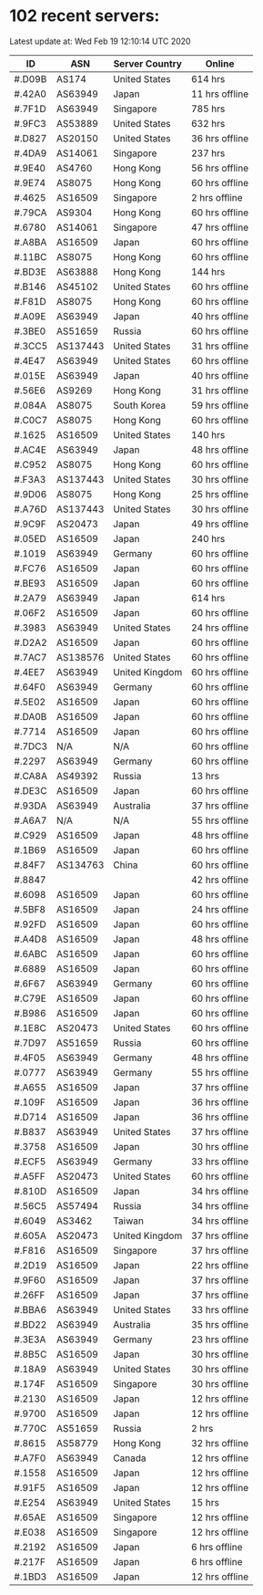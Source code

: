 # 102 recent servers:

Latest update at: Wed Feb 19 12:10:14 UTC 2020

| ID | ASN | Server Country | Online |
| -- | --- | -------------- | ------ |
| #.D09B | AS174 | United States | 614 hrs |
| #.42A0 | AS63949 | Japan | 11 hrs offline |
| #.7F1D | AS63949 | Singapore | 785 hrs |
| #.9FC3 | AS53889 | United States | 632 hrs |
| #.D827 | AS20150 | United States | 36 hrs offline |
| #.4DA9 | AS14061 | Singapore | 237 hrs |
| #.9E40 | AS4760 | Hong Kong | 56 hrs offline |
| #.9E74 | AS8075 | Hong Kong | 60 hrs offline |
| #.4625 | AS16509 | Singapore | 2 hrs offline |
| #.79CA | AS9304 | Hong Kong | 60 hrs offline |
| #.6780 | AS14061 | Singapore | 47 hrs offline |
| #.A8BA | AS16509 | Japan | 60 hrs offline |
| #.11BC | AS8075 | Hong Kong | 60 hrs offline |
| #.BD3E | AS63888 | Hong Kong | 144 hrs |
| #.B146 | AS45102 | United States | 60 hrs offline |
| #.F81D | AS8075 | Hong Kong | 60 hrs offline |
| #.A09E | AS63949 | Japan | 40 hrs offline |
| #.3BE0 | AS51659 | Russia | 60 hrs offline |
| #.3CC5 | AS137443 | United States | 31 hrs offline |
| #.4E47 | AS63949 | United States | 60 hrs offline |
| #.015E | AS63949 | Japan | 40 hrs offline |
| #.56E6 | AS9269 | Hong Kong | 31 hrs offline |
| #.084A | AS8075 | South Korea | 59 hrs offline |
| #.C0C7 | AS8075 | Hong Kong | 60 hrs offline |
| #.1625 | AS16509 | United States | 140 hrs |
| #.AC4E | AS63949 | Japan | 48 hrs offline |
| #.C952 | AS8075 | Hong Kong | 60 hrs offline |
| #.F3A3 | AS137443 | United States | 30 hrs offline |
| #.9D06 | AS8075 | Hong Kong | 25 hrs offline |
| #.A76D | AS137443 | United States | 30 hrs offline |
| #.9C9F | AS20473 | Japan | 49 hrs offline |
| #.05ED | AS16509 | Japan | 240 hrs |
| #.1019 | AS63949 | Germany | 60 hrs offline |
| #.FC76 | AS16509 | Japan | 60 hrs offline |
| #.BE93 | AS16509 | Japan | 60 hrs offline |
| #.2A79 | AS63949 | Japan | 614 hrs |
| #.06F2 | AS16509 | Japan | 60 hrs offline |
| #.3983 | AS63949 | United States | 24 hrs offline |
| #.D2A2 | AS16509 | Japan | 60 hrs offline |
| #.7AC7 | AS138576 | United States | 60 hrs offline |
| #.4EE7 | AS63949 | United Kingdom | 60 hrs offline |
| #.64F0 | AS63949 | Germany | 60 hrs offline |
| #.5E02 | AS16509 | Japan | 60 hrs offline |
| #.DA0B | AS16509 | Japan | 60 hrs offline |
| #.7714 | AS16509 | Japan | 60 hrs offline |
| #.7DC3 | N/A | N/A | 60 hrs offline |
| #.2297 | AS63949 | Germany | 60 hrs offline |
| #.CA8A | AS49392 | Russia | 13 hrs |
| #.DE3C | AS16509 | Japan | 60 hrs offline |
| #.93DA | AS63949 | Australia | 37 hrs offline |
| #.A6A7 | N/A | N/A | 55 hrs offline |
| #.C929 | AS16509 | Japan | 48 hrs offline |
| #.1B69 | AS16509 | Japan | 60 hrs offline |
| #.84F7 | AS134763 | China | 60 hrs offline |
| #.8847 |  |  | 42 hrs offline |
| #.6098 | AS16509 | Japan | 60 hrs offline |
| #.5BF8 | AS16509 | Japan | 24 hrs offline |
| #.92FD | AS16509 | Japan | 60 hrs offline |
| #.A4D8 | AS16509 | Japan | 48 hrs offline |
| #.6ABC | AS16509 | Japan | 60 hrs offline |
| #.6889 | AS16509 | Japan | 60 hrs offline |
| #.6F67 | AS63949 | Germany | 60 hrs offline |
| #.C79E | AS16509 | Japan | 60 hrs offline |
| #.B986 | AS16509 | Japan | 60 hrs offline |
| #.1E8C | AS20473 | United States | 60 hrs offline |
| #.7D97 | AS51659 | Russia | 60 hrs offline |
| #.4F05 | AS63949 | Germany | 48 hrs offline |
| #.0777 | AS63949 | Germany | 55 hrs offline |
| #.A655 | AS16509 | Japan | 37 hrs offline |
| #.109F | AS16509 | Japan | 36 hrs offline |
| #.D714 | AS16509 | Japan | 36 hrs offline |
| #.B837 | AS63949 | United States | 37 hrs offline |
| #.3758 | AS16509 | Japan | 30 hrs offline |
| #.ECF5 | AS63949 | Germany | 33 hrs offline |
| #.A5FF | AS20473 | United States | 60 hrs offline |
| #.810D | AS16509 | Japan | 34 hrs offline |
| #.56C5 | AS57494 | Russia | 34 hrs offline |
| #.6049 | AS3462 | Taiwan | 34 hrs offline |
| #.605A | AS20473 | United Kingdom | 37 hrs offline |
| #.F816 | AS16509 | Singapore | 37 hrs offline |
| #.2D19 | AS16509 | Japan | 22 hrs offline |
| #.9F60 | AS16509 | Japan | 37 hrs offline |
| #.26FF | AS16509 | Japan | 37 hrs offline |
| #.BBA6 | AS63949 | United States | 33 hrs offline |
| #.BD22 | AS63949 | Australia | 35 hrs offline |
| #.3E3A | AS63949 | Germany | 23 hrs offline |
| #.8B5C | AS16509 | Japan | 30 hrs offline |
| #.18A9 | AS63949 | United States | 30 hrs offline |
| #.174F | AS16509 | Singapore | 30 hrs offline |
| #.2130 | AS16509 | Japan | 12 hrs offline |
| #.9700 | AS16509 | Japan | 12 hrs offline |
| #.770C | AS51659 | Russia | 2 hrs |
| #.8615 | AS58779 | Hong Kong | 32 hrs offline |
| #.A7F0 | AS63949 | Canada | 12 hrs offline |
| #.1558 | AS16509 | Japan | 12 hrs offline |
| #.91F5 | AS16509 | Japan | 12 hrs offline |
| #.E254 | AS63949 | United States | 15 hrs |
| #.65AE | AS16509 | Singapore | 12 hrs offline |
| #.E038 | AS16509 | Singapore | 12 hrs offline |
| #.2192 | AS16509 | Japan | 6 hrs offline |
| #.217F | AS16509 | Japan | 6 hrs offline |
| #.1BD3 | AS16509 | Japan | 12 hrs offline |

